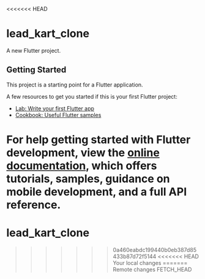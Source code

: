<<<<<<< HEAD
# lead_kart_clone

A new Flutter project.

## Getting Started

This project is a starting point for a Flutter application.

A few resources to get you started if this is your first Flutter project:

- [Lab: Write your first Flutter app](https://docs.flutter.dev/get-started/codelab)
- [Cookbook: Useful Flutter samples](https://docs.flutter.dev/cookbook)

For help getting started with Flutter development, view the
[online documentation](https://docs.flutter.dev/), which offers tutorials,
samples, guidance on mobile development, and a full API reference.
=======
# lead_kart_clone
>>>>>>> 0a460eabdc199440b0eb387d85433b87d72f5144
<<<<<<< HEAD
Your local changes
=======
Remote changes
>>>>>>> FETCH_HEAD